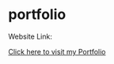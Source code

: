 # portfolio
<p>Website Link:</p>
<a href="https://midhu-cse.github.io/portfolio/index.html">Click here to visit my Portfolio</a>
